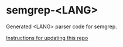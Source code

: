 # semgrep-&lt;LANG&gt;

Generated &lt;LANG&gt; parser code for semgrep.

[Instructions for updating this repo](https://github.com/returntocorp/ocaml-tree-sitter/blob/master/doc/release.md)
